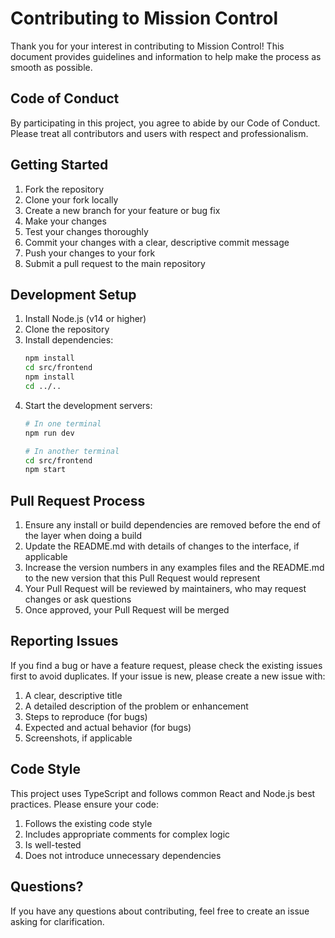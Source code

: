 # Contributing to Mission Control

Thank you for your interest in contributing to Mission Control! This document provides guidelines and information to help make the process as smooth as possible.

## Code of Conduct

By participating in this project, you agree to abide by our Code of Conduct. Please treat all contributors and users with respect and professionalism.

## Getting Started

1. Fork the repository
2. Clone your fork locally
3. Create a new branch for your feature or bug fix
4. Make your changes
5. Test your changes thoroughly
6. Commit your changes with a clear, descriptive commit message
7. Push your changes to your fork
8. Submit a pull request to the main repository

## Development Setup

1. Install Node.js (v14 or higher)
2. Clone the repository
3. Install dependencies:
   ```bash
   npm install
   cd src/frontend
   npm install
   cd ../..
   ```
4. Start the development servers:
   ```bash
   # In one terminal
   npm run dev
   
   # In another terminal
   cd src/frontend
   npm start
   ```

## Pull Request Process

1. Ensure any install or build dependencies are removed before the end of the layer when doing a build
2. Update the README.md with details of changes to the interface, if applicable
3. Increase the version numbers in any examples files and the README.md to the new version that this Pull Request would represent
4. Your Pull Request will be reviewed by maintainers, who may request changes or ask questions
5. Once approved, your Pull Request will be merged

## Reporting Issues

If you find a bug or have a feature request, please check the existing issues first to avoid duplicates. If your issue is new, please create a new issue with:

1. A clear, descriptive title
2. A detailed description of the problem or enhancement
3. Steps to reproduce (for bugs)
4. Expected and actual behavior (for bugs)
5. Screenshots, if applicable

## Code Style

This project uses TypeScript and follows common React and Node.js best practices. Please ensure your code:

1. Follows the existing code style
2. Includes appropriate comments for complex logic
3. Is well-tested
4. Does not introduce unnecessary dependencies

## Questions?

If you have any questions about contributing, feel free to create an issue asking for clarification.